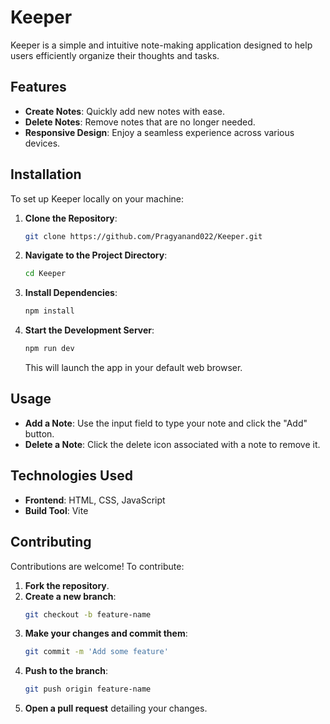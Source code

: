 # Keeper

Keeper is a simple and intuitive note-making application designed to help users efficiently organize their thoughts and tasks.

## Features

- **Create Notes**: Quickly add new notes with ease.
- **Delete Notes**: Remove notes that are no longer needed.
- **Responsive Design**: Enjoy a seamless experience across various devices.

## Installation

To set up Keeper locally on your machine:

1. **Clone the Repository**:
   ```bash
   git clone https://github.com/Pragyanand022/Keeper.git
   ```
2. **Navigate to the Project Directory**:
   ```bash
   cd Keeper
   ```
3. **Install Dependencies**:
   ```bash
   npm install
   ```
4. **Start the Development Server**:
   ```bash
   npm run dev
   ```
   This will launch the app in your default web browser.

## Usage

- **Add a Note**: Use the input field to type your note and click the "Add" button.
- **Delete a Note**: Click the delete icon associated with a note to remove it.

## Technologies Used

- **Frontend**: HTML, CSS, JavaScript
- **Build Tool**: Vite

## Contributing

Contributions are welcome! To contribute:

1. **Fork the repository**.
2. **Create a new branch**:
   ```bash
   git checkout -b feature-name
   ```
3. **Make your changes and commit them**:
   ```bash
   git commit -m 'Add some feature'
   ```
4. **Push to the branch**:
   ```bash
   git push origin feature-name
   ```
5. **Open a pull request** detailing your changes.


